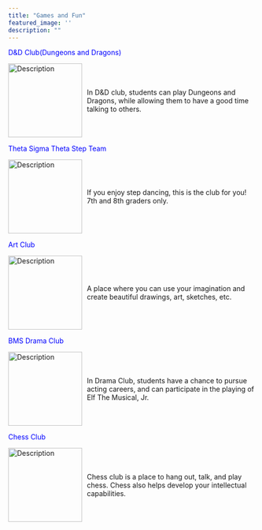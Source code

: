 ```yaml
---
title: "Games and Fun"
featured_image: ''
description: ""
---
```

<p style="color:blue;">D&D Club(Dungeons and Dragons)</p>
</div>

<div style="display: flex; align-items: center;">
  <img src="https://cdn.prod.website-files.com/5ef533ae985e4ec69badc014/66dbbd9f65f6e9a2483e6274_dnd-explained.jpg" alt="Description" style="width: 150px; margin-right: 10px;">
  <p>In D&D club, students can play Dungeons and Dragons, while allowing them to have a good time talking to others.</p>
</div>

<p style="color:blue;">Theta Sigma Theta Step Team</p>
</div>

<div style="display: flex; align-items: center;">
  <img src="https://aaregistry.org/wp-content/uploads/2021/03/stepping-afrika.jpg" alt="Description" style="width: 150px; margin-right: 10px;">
  <p>If you enjoy step dancing, this is the club for you! 7th and 8th graders only.</p>
</div>

<p style="color:blue;">Art Club</p>
</div>

<div style="display: flex; align-items: center;">
  <img src="https://encrypted-tbn0.gstatic.com/images?q=tbn:ANd9GcR-7hWXwervcgK_KZZrFp-LjpElQq6lV7ZmNg&s" alt="Description" style="width: 150px; margin-right: 10px;">
  <p>A place where you can use your imagination and create beautiful drawings, art, sketches, etc.</p>
</div>

<p style="color:blue;">BMS Drama Club</p>
</div>

<div style="display: flex; align-items: center;">
  <img src="https://resources.finalsite.net/images/f_auto,q_auto,t_image_size_6/v1687442295/mcpsorg/sxiswcea7gegoo1eokev/BMS4.jpg" alt="Description" style="width: 150px; margin-right: 10px;">
  <p>In Drama Club, students have a chance to pursue acting careers, and can participate in the playing of Elf The Musical, Jr.</p>
</div>

<p style="color:blue;">Chess Club</p>
</div>

<div style="display: flex; align-items: center;">
  <img src="https://upload.wikimedia.org/wikipedia/commons/thumb/6/6f/ChessSet.jpg/640px-ChessSet.jpg" alt="Description" style="width: 150px; margin-right: 10px;">
  <p>Chess club is a place to hang out, talk, and play chess. Chess also helps develop your intellectual capabilities.</p>
</div>